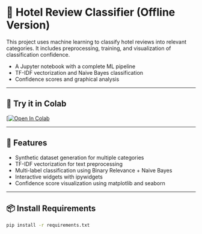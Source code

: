 # 🏨 Hotel Review Classifier (Offline Version)

This project uses machine learning to classify hotel reviews into relevant categories. It includes preprocessing, training, and visualization of classification confidence.

- A Jupyter notebook with a complete ML pipeline
- TF-IDF vectorization and Naive Bayes classification
- Confidence scores and graphical analysis

---

## 🚀 Try it in Colab

[[![Open In Colab](https://colab.research.google.com/assets/colab-badge.svg)](https://colab.research.google.com/drive/1-1B2r2LAEzpuFSh3XkNsqbt7JM9yFYKZ?usp=sharing)

---

## 🧠 Features

- Synthetic dataset generation for multiple categories
- TF-IDF vectorization for text preprocessing
- Multi-label classification using Binary Relevance + Naive Bayes
- Interactive widgets with ipywidgets
- Confidence score visualization using matplotlib and seaborn

---

## 📦 Install Requirements

```bash
pip install -r requirements.txt
